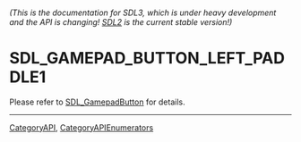 ###### (This is the documentation for SDL3, which is under heavy development and the API is changing! [SDL2](https://wiki.libsdl.org/SDL2/) is the current stable version!)
# SDL_GAMEPAD_BUTTON_LEFT_PADDLE1

Please refer to [SDL_GamepadButton](SDL_GamepadButton) for details.

----
[CategoryAPI](CategoryAPI), [CategoryAPIEnumerators](CategoryAPIEnumerators)

